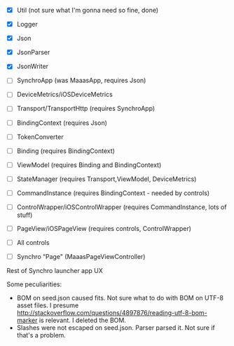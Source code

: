 - [X] Util (not sure what I'm gonna need so fine, done)
- [X] Logger
- [X] Json
- [X] JsonParser
- [X] JsonWriter
- [ ] SynchroApp (was MaaasApp, requires Json)

- [ ] DeviceMetrics/iOSDeviceMetrics
- [ ] Transport/TransportHttp (requires SynchroApp)

- [ ] BindingContext (requires Json)
- [ ] TokenConverter
- [ ] Binding (requires BindingContext)

- [ ] ViewModel (requires Binding and BindingContext)

- [ ] StateManager (requires Transport,ViewModel, DeviceMetrics)

- [ ] CommandInstance (requires BindingContext - needed by controls)

- [ ] ControlWrapper/iOSControlWrapper (requires CommandInstance, lots of stuff)

- [ ] PageView/iOSPageView (requires controls, ControlWrapper)

- [ ] All controls

- [ ] Synchro “Page" (MaaasPageViewController)

Rest of Synchro launcher app UX


Some peculiarities:

* BOM on seed.json caused fits. Not sure what to do with BOM on UTF-8 asset files. I presume http://stackoverflow.com/questions/4897876/reading-utf-8-bom-marker is relevant. I deleted the BOM.
* Slashes were not escaped on seed.json. Parser parsed it. Not sure if that's a problem.
